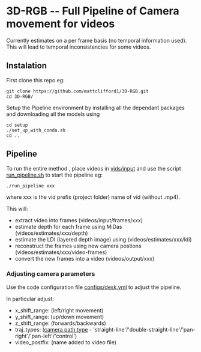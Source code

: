# 3D-RGB -- Full Pipeline of Camera movement for videos
Currently estimates on a per frame basis (no temporal information used). This will lead to temporal inconsistencies for some videos.

## Instalation
First clone this repo eg:
```
git clone https://github.com/mattclifford1/3D-RGB.git
cd 3D-RGB/
```

Setup the Pipeline environment by installing all the dependant packages and downloading all the models using
```
cd setup
./set_up_with_conda.sh
cd ..
```


## Pipeline
To run the entire method , place videos in [vids/input](vids/input) and use the script [run_pipeline.sh](run_pipeline.sh) to start the pipeline eg:
```
./run_pipeline xxx
```
where xxx is the vid prefix (project folder) name of vid (without .mp4).

This will:
  - extract video into frames (videos/input/frames/xxx)
  - estimate depth for each frame using MiDas (videos/estimates/xxx/depth)
  - estimate the LDI (layered depth image) using (videos/estimates/xxx/ldi)
  - reconstruct the frames using new camera postions (videos/estimates/xxx/video-frames)
  - convert the new frames into a video (videos/output/xxx)

### Adjusting camera parameters
Use the code configuration file [configs/desk.yml](configs/desk.yml) to adjust the pipeline.

In particular adjust:
 - x_shift_range: (left/right movement)
 - y_shift_range: (up/down movement)
 - z_shift_range: (forwards/backwards)
 - traj_types: ([camera path type](https://github.com/mattclifford1/3D-RGB/blob/c1f09fade7db451d5dd03c4831519019109bc94b/utils.py#L29) - 'straight-line'/'double-straight-line'/'pan-right'/'pan-left'/'control')
 - video_postfix: (name added to video file)
